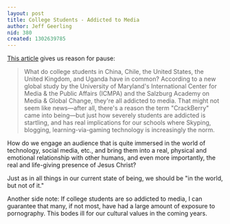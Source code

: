 ```yaml
---
layout: post
title: College Students - Addicted to Media
author: Jeff Geerling
nid: 380
created: 1302639785
---
```

<p><a href="http://www.good.is/post/i-was-itching-like-a-crackhead-study-finds-college-students-addicted-to-media">This article</a> gives us reason for pause:</p><blockquote><p>What do college students in China, Chile, the United States, the United Kingdom, and Uganda have in common? According to a new global study by the University of Maryland's International Center for Media &amp; the Public Affairs (ICMPA) and the Salzburg Academy on Media &amp; Global Change, they're all addicted to media. That might not seem like news—after all, there's a reason the term "CrackBerry" came into being—but just how severely students are addicted is startling, and has real implications for our schools where Skyping, blogging, learning-via-gaming technology is increasingly the norm.</p></blockquote><p>How do we engage an audience that is quite immersed in the world of technology, social media, etc., and bring them into a real, physical and emotional relationship with other humans, and even more importantly, the real and life-giving presence of Jesus Christ?</p><p>Just as in all things in our current state of being, we should be "in the world, but not of it."</p><p>Another side note: If college students are so addicted to media, I can guarantee that many, if not most, have had a large amount of exposure to pornography. This bodes ill for our cultural values in the coming years.</p>
